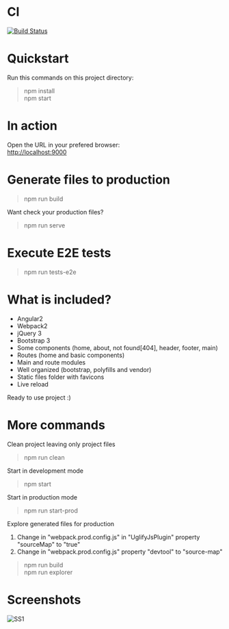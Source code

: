 # CI

[![Build Status](https://travis-ci.org/prsolucoes/angular2-starter-project.svg?branch=master)](https://travis-ci.org/prsolucoes/angular2-starter-project)

# Quickstart

Run this commands on this project directory:

> npm install  
> npm start  
  
# In action

Open the URL in your prefered browser:  
[http://localhost:9000](http://localhost:9000)

# Generate files to production

> npm run build

Want check your production files? 

> npm run serve

# Execute E2E tests

> npm run tests-e2e

# What is included?

- Angular2
- Webpack2
- jQuery 3
- Bootstrap 3
- Some components (home, about, not found[404], header, footer, main)
- Routes (home and basic components)
- Main and route modules
- Well organized (bootstrap, polyfills and vendor)
- Static files folder with favicons
- Live reload

Ready to use project :)

# More commands

Clean project leaving only project files  

> npm run clean

Start in development mode

> npm start

Start in production mode

> npm run start-prod

Explore generated files for production

1. Change in "webpack.prod.config.js" in "UglifyJsPlugin" property "sourceMap" to "true" 
2. Change in "webpack.prod.config.js" property "devtool" to "source-map"

> npm run build  
> npm run explorer

# Screenshots

![SS1](https://github.com/prsolucoes/angular2-starter-project/raw/master/extras/screenshots/screenshot1.png "Screenshot 1")